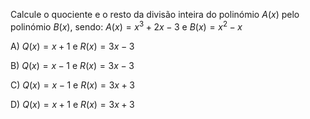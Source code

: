 Calcule o quociente e o resto da divisão inteira do polinómio $A(x)$ pelo polinómio $B(x)$, sendo:
$A(x) = x^3 + 2x -3$  e  $B(x) = x^2 - x$

A) $Q(x)= x + 1$ e $R(x)= 3x - 3$

B) $Q(x)= x - 1$ e $R(x)= 3x - 3$

C) $Q(x)= x - 1$ e $R(x)= 3x + 3$

D) $Q(x)= x + 1$ e $R(x)= 3x + 3$

